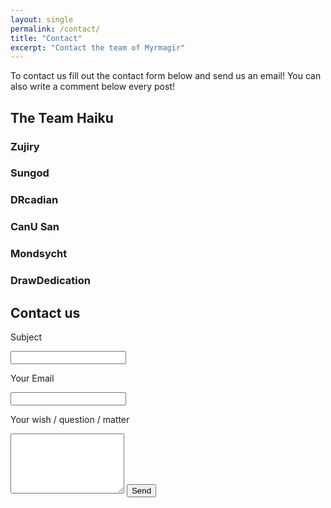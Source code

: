 ```yaml
---
layout: single
permalink: /contact/
title: "Contact"
excerpt: "Contact the team of Myrmagir"
---
```


To contact us fill out the contact form below and send us an email!
You can also write a comment below every post!

## The Team Haiku

### Zujiry

### Sungod

### DRcadian

### CanU San

### Mondsycht

### DrawDedication

## Contact us

<form action="https://getsimpleform.com/messages?form_api_token=aa1b2fef389e1bfd2dfccb3476c7b382" method="post">
  <!-- the redirect_to is optional, the form will redirect to the referrer on submission -->
  <p> Subject </p>
  <input type="text" name="subject" />
  <p> Your Email </p>
  <input type="text" name="Email" />
  <p> Your wish / question / matter </p>
  <textarea rows="6" name="message"></textarea>
  <input type='submit' value='Send' />
</form>
      